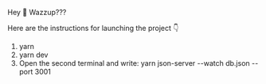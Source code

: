 Hey 👋 Wazzup???

Here are the instructions for launching the project 👇
1. yarn
2. yarn dev
3. Open the second terminal and write: yarn json-server --watch db.json --port 3001      
